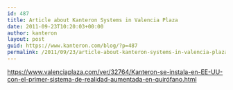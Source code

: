 ```yaml
---
id: 487
title: Article about Kanteron Systems in Valencia Plaza
date: 2011-09-23T10:20:03+00:00
author: kanteron
layout: post
guid: https://www.kanteron.com/blog/?p=487
permalink: /2011/09/23/article-about-kanteron-systems-in-valencia-plaza/
---
```

<a title="https://www.valenciaplaza.com/ver/32764/Kanteron-se-instala-en-EE-UU-con-el-primer-sistema-de-realidad-aumentada-en-quirófano.html" href="https://www.valenciaplaza.com/ver/32764/Kanteron-se-instala-en-EE-UU-con-el-primer-sistema-de-realidad-aumentada-en-quirófano.html" target="_blank">https://www.valenciaplaza.com/ver/32764/Kanteron-se-instala-en-EE-UU-con-el-primer-sistema-de-realidad-aumentada-en-quirófano.html</a>